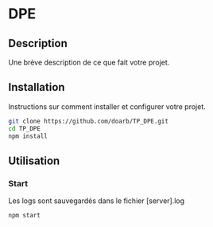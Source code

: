 # DPE

## Description

Une brève description de ce que fait votre projet.

## Installation

Instructions sur comment installer et configurer votre projet.

```bash
git clone https://github.com/doarb/TP_DPE.git
cd TP_DPE
npm install
```

## Utilisation
### Start
Les logs sont sauvegardés dans le fichier [server].log
```bash
npm start
```


